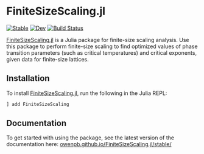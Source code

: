 # FiniteSizeScaling.jl

[![Stable](https://img.shields.io/badge/docs-stable-blue.svg)](https://owenpb.github.io/FiniteSizeScaling.jl/stable)
[![Dev](https://img.shields.io/badge/docs-dev-blue.svg)](https://owenpb.github.io/FiniteSizeScaling.jl/dev)
[![Build Status](https://github.com/owenpb/FiniteSizeScaling.jl/actions/workflows/CI.yml/badge.svg?branch=main)](https://github.com/owenpb/FiniteSizeScaling.jl/actions/workflows/CI.yml?query=branch%3Amain)

[FiniteSizeScaling.jl](https://github.com/owenpb/FiniteSizeScaling.jl) is a Julia package for finite-size scaling analysis. Use this package to perform finite-size scaling to find optimized values of phase transition parameters (such as critical temperatures) and critical exponents, given data for finite-size lattices.

## Installation

To install [FiniteSizeScaling.jl](https://github.com/owenpb/FiniteSizeScaling.jl), run the following in the Julia REPL:

```julia
] add FiniteSizeScaling
```

## Documentation

To get started with using the package, see the latest version of the documentation here:
[owenpb.github.io/FiniteSizeScaling.jl/stable/](https://owenpb.github.io/FiniteSizeScaling.jl/stable/)
